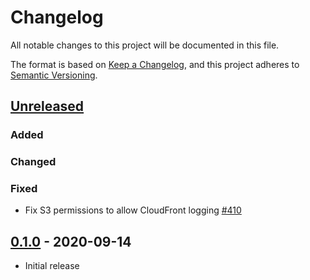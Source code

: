 # Changelog
All notable changes to this project will be documented in this file.

The format is based on [Keep a Changelog](https://keepachangelog.com/en/1.0.0/),
and this project adheres to [Semantic Versioning](https://semver.org/spec/v2.0.0.html).


## [Unreleased]

### Added

### Changed

### Fixed
- Fix S3 permissions to allow CloudFront logging [#410](https://github.com/PublicMapping/districtbuilder/pull/410)


## [0.1.0] - 2020-09-14
- Initial release


[Unreleased]: https://github.com/publicmapping/districtbuilder/compare/0.1.0...HEAD
[0.1.0]: https://github.com/publicmapping/districtbuilder/compare/b9c63f4...0.1.0
